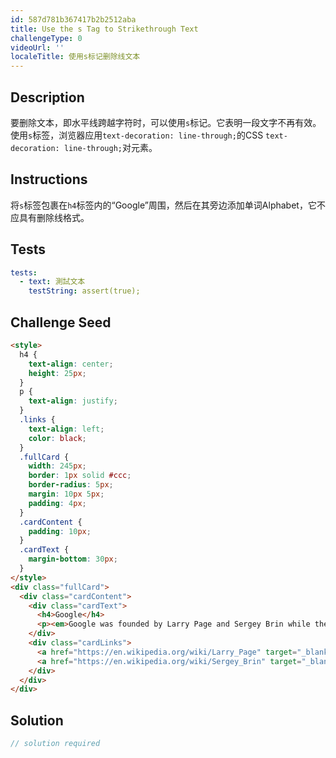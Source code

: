 ```yaml
---
id: 587d781b367417b2b2512aba
title: Use the s Tag to Strikethrough Text
challengeType: 0
videoUrl: ''
localeTitle: 使用s标记删除线文本
---
```


## Description
<section id="description">要删除文本，即水平线跨越字符时，可以使用<code>s</code>标记。它表明一段文字不再有效。使用<code>s</code>标签，浏览器应用<code>text-decoration: line-through;</code>的CSS <code>text-decoration: line-through;</code>对元素。 </section>

## Instructions
<section id="instructions">将<code>s</code>标签包裹在<code>h4</code>标签内的“Google”周围，然后在其旁边添加单词Alphabet，它不应具有删除线格式。 </section>

## Tests
<section id='tests'>

```yml
tests:
  - text: 測試文本
    testString: assert(true);

```

</section>

## Challenge Seed
<section id='challengeSeed'>

<div id='html-seed'>

```html
<style>
  h4 {
    text-align: center;
    height: 25px;
  }
  p {
    text-align: justify;
  }
  .links {
    text-align: left;
    color: black;
  }
  .fullCard {
    width: 245px;
    border: 1px solid #ccc;
    border-radius: 5px;
    margin: 10px 5px;
    padding: 4px;
  }
  .cardContent {
    padding: 10px;
  }
  .cardText {
    margin-bottom: 30px;
  }
</style>
<div class="fullCard">
  <div class="cardContent">
    <div class="cardText">
      <h4>Google</h4>
      <p><em>Google was founded by Larry Page and Sergey Brin while they were <u>Ph.D. students</u> at <strong>Stanford University</strong>.</em></p>
    </div>
    <div class="cardLinks">
      <a href="https://en.wikipedia.org/wiki/Larry_Page" target="_blank" class="links">Larry Page</a><br><br>
      <a href="https://en.wikipedia.org/wiki/Sergey_Brin" target="_blank" class="links">Sergey Brin</a>
    </div>
  </div>
</div>

```

</div>



</section>

## Solution
<section id='solution'>

```js
// solution required
```
</section>
